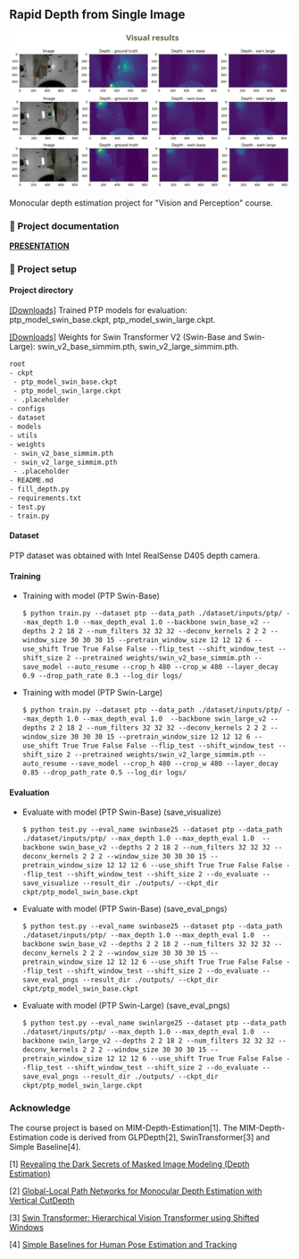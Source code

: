 ## Rapid Depth from Single Image

<p align="center">
    <img src="res.png">
  </a>
</p>

Monocular depth estimation project for "Vision and Perception" course.

### 📝 Project documentation

[**PRESENTATION**](https://github.com/mms-ngl/vp/blob/main/presentation.pdf)

### 🚀 Project setup

#### Project directory
[[Downloads]](https://drive.google.com/drive/folders/1pBjw5aPP-Nje16rCnUfcF4TCGlRLldJv?usp=drive_link) Trained PTP models for evaluation: ptp_model_swin_base.ckpt, ptp_model_swin_large.ckpt.

[[Downloads]](https://drive.google.com/drive/folders/1z0joWF-RkMEJ92PVTI3YYbmQYIn2ARBv?usp=drive_link) Weights for Swin Transformer V2 (Swin-Base and Swin-Large): swin_v2_base_simmim.pth, swin_v2_large_simmim.pth.
```
root
- ckpt
 - ptp_model_swin_base.ckpt
 - ptp_model_swin_large.ckpt
 - .placeholder
- configs
- dataset
- models
- utils
- weights
 - swin_v2_base_simmim.pth
 - swin_v2_large_simmim.pth
 - .placeholder
- README.md
- fill_depth.py
- requirements.txt
- test.py
- train.py
```

#### Dataset 
PTP dataset was obtained with Intel RealSense D405 depth camera.

#### Training
- Training with model (PTP Swin-Base)
  ```
  $ python train.py --dataset ptp --data_path ./dataset/inputs/ptp/ --max_depth 1.0 --max_depth_eval 1.0 --backbone swin_base_v2 --depths 2 2 18 2 --num_filters 32 32 32 --deconv_kernels 2 2 2 --window_size 30 30 30 15 --pretrain_window_size 12 12 12 6 --use_shift True True False False --flip_test --shift_window_test --shift_size 2 --pretrained weights/swin_v2_base_simmim.pth --save_model --auto_resume --crop_h 480 --crop_w 480 --layer_decay 0.9 --drop_path_rate 0.3 --log_dir logs/ 
  ```

- Training with model (PTP Swin-Large)
  ```
  $ python train.py --dataset ptp --data_path ./dataset/inputs/ptp/ --max_depth 1.0 --max_depth_eval 1.0  --backbone swin_large_v2 --depths 2 2 18 2 --num_filters 32 32 32 --deconv_kernels 2 2 2 --window_size 30 30 30 15 --pretrain_window_size 12 12 12 6 --use_shift True True False False --flip_test --shift_window_test --shift_size 2 --pretrained weights/swin_v2_large_simmim.pth --auto_resume --save_model --crop_h 480 --crop_w 480 --layer_decay 0.85 --drop_path_rate 0.5 --log_dir logs/ 
  ```


#### Evaluation
- Evaluate with model (PTP Swin-Base) (save_visualize)
  ```
  $ python test.py --eval_name swinbase25 --dataset ptp --data_path ./dataset/inputs/ptp/ --max_depth 1.0 --max_depth_eval 1.0  --backbone swin_base_v2 --depths 2 2 18 2 --num_filters 32 32 32 --deconv_kernels 2 2 2 --window_size 30 30 30 15 --pretrain_window_size 12 12 12 6 --use_shift True True False False --flip_test --shift_window_test --shift_size 2 --do_evaluate --save_visualize --result_dir ./outputs/ --ckpt_dir ckpt/ptp_model_swin_base.ckpt
  ```

- Evaluate with model (PTP Swin-Base) (save_eval_pngs) 
  ```
  $ python test.py --eval_name swinbase25 --dataset ptp --data_path ./dataset/inputs/ptp/ --max_depth 1.0 --max_depth_eval 1.0  --backbone swin_base_v2 --depths 2 2 18 2 --num_filters 32 32 32 --deconv_kernels 2 2 2 --window_size 30 30 30 15 --pretrain_window_size 12 12 12 6 --use_shift True True False False --flip_test --shift_window_test --shift_size 2 --do_evaluate --save_eval_pngs --result_dir ./outputs/ --ckpt_dir ckpt/ptp_model_swin_base.ckpt
  ```

- Evaluate with model (PTP Swin-Large) (save_eval_pngs)
  ```
  $ python test.py --eval_name swinlarge25 --dataset ptp --data_path ./dataset/inputs/ptp/ --max_depth 1.0 --max_depth_eval 1.0  --backbone swin_large_v2 --depths 2 2 18 2 --num_filters 32 32 32 --deconv_kernels 2 2 2 --window_size 30 30 30 15 --pretrain_window_size 12 12 12 6 --use_shift True True False False --flip_test --shift_window_test --shift_size 2 --do_evaluate --save_eval_pngs --result_dir ./outputs/ --ckpt_dir ckpt/ptp_model_swin_large.ckpt
  ```

### Acknowledge

The course project is based on MIM-Depth-Estimation[1]. The MIM-Depth-Estimation code is derived from GLPDepth[2], SwinTransformer[3] and Simple Baseline[4].

[1] [Revealing the Dark Secrets of Masked Image Modeling (Depth Estimation)](https://github.com/SwinTransformer/MIM-Depth-Estimation)

[2] [Global-Local Path Networks for Monocular Depth Estimation with Vertical CutDepth](https://github.com/vinvino02/GLPDepth)

[3] [Swin Transformer: Hierarchical Vision Transformer using Shifted Windows](https://github.com/microsoft/Swin-Transformer)

[4] [Simple Baselines for Human Pose Estimation and Tracking](https://github.com/microsoft/human-pose-estimation.pytorch)
